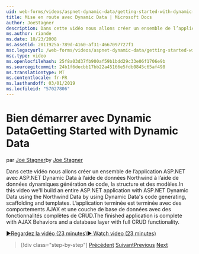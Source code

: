 ```yaml
---
uid: web-forms/videos/aspnet-dynamic-data/getting-started-with-dynamic-data
title: Mise en route avec Dynamic Data | Microsoft Docs
author: JoeStagner
description: Dans cette vidéo nous allons créer un ensemble de l’application ASP.NET avec ASP.NET Dynamic Data à l’aide de données Northwind à l’aide de code de données dynamiques génération, scaffoldi...
ms.author: riande
ms.date: 10/23/2008
ms.assetid: 2011925a-789d-4160-af31-4667097727f1
msc.legacyurl: /web-forms/videos/aspnet-dynamic-data/getting-started-with-dynamic-data
msc.type: video
ms.openlocfilehash: 25f8a03d37fb900af59b1bdd29c33e06f1706e9b
ms.sourcegitcommit: 24b1f6decbb17bb22a45166e5fdb0845c65af498
ms.translationtype: MT
ms.contentlocale: fr-FR
ms.lasthandoff: 03/01/2019
ms.locfileid: "57027806"
---
```

<a name="getting-started-with-dynamic-data"></a><span data-ttu-id="36b2b-103">Bien démarrer avec Dynamic Data</span><span class="sxs-lookup"><span data-stu-id="36b2b-103">Getting Started with Dynamic Data</span></span>
====================
<span data-ttu-id="36b2b-104">par [Joe Stagner](https://github.com/JoeStagner)</span><span class="sxs-lookup"><span data-stu-id="36b2b-104">by [Joe Stagner](https://github.com/JoeStagner)</span></span>

<span data-ttu-id="36b2b-105">Dans cette vidéo nous allons créer un ensemble de l’application ASP.NET avec ASP.NET Dynamic Data à l’aide de données Northwind à l’aide de données dynamiques génération de code, la structure et des modèles.</span><span class="sxs-lookup"><span data-stu-id="36b2b-105">In this video we'll build an entire ASP.NET application with ASP.NET Dynamic Data using the Northwind Data by using Dynamic Data's code generating, scaffolding and templates.</span></span> <span data-ttu-id="36b2b-106">L’application terminée est terminée avec des comportements AJAX et une couche de base de données avec des fonctionnalités complètes de CRUD.</span><span class="sxs-lookup"><span data-stu-id="36b2b-106">The finished application is complete with AJAX Behaviors and a database layer with full CRUD functionality.</span></span>

[<span data-ttu-id="36b2b-107">&#9654;Regardez la vidéo (23 minutes)</span><span class="sxs-lookup"><span data-stu-id="36b2b-107">&#9654; Watch video (23 minutes)</span></span>](https://channel9.msdn.com/Blogs/ASP-NET-Site-Videos/getting-started-with-dynamic-data)

> [!div class="step-by-step"]
> <span data-ttu-id="36b2b-108">[Précédent](how-do-i-use-a-dynamiccontrol-in-listview-and-detailsview-controls.md)
> [Suivant](begin-editing-the-templates-in-aspnet-dynamic-data-applications.md)</span><span class="sxs-lookup"><span data-stu-id="36b2b-108">[Previous](how-do-i-use-a-dynamiccontrol-in-listview-and-detailsview-controls.md)
[Next](begin-editing-the-templates-in-aspnet-dynamic-data-applications.md)</span></span>
